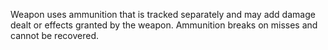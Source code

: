 Weapon uses ammunition that is tracked separately and may add damage dealt or effects granted by the weapon. Ammunition breaks on misses and cannot be recovered.